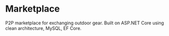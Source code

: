 # Marketplace

P2P marketplace for exchanging outdoor gear. Built on ASP.NET Core using clean architecture, MySQL, EF Core. 
